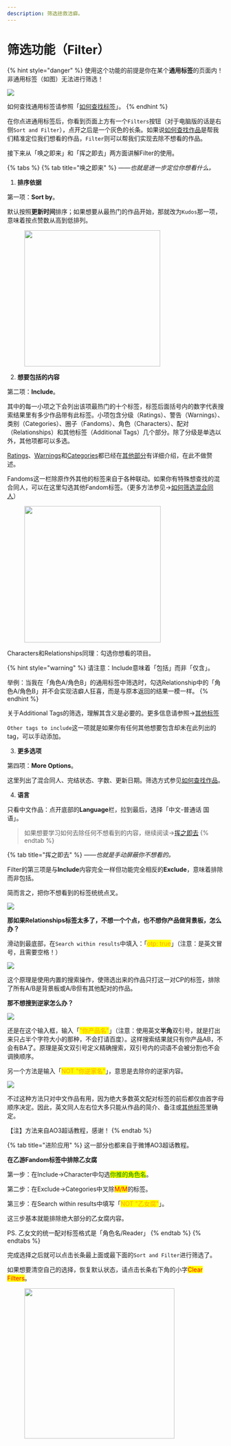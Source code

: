 ```yaml
---
description: 筛选拯救洁癖。
---
```


# 筛选功能（Filter）

{% hint style="danger" %}
使用这个功能的前提是你在某个**通用标签**的页面内！非通用标签（如图）无法进行筛选！

![](<../../.gitbook/assets/image (20).png>)

如何查找通用标签请参照「[如何查找标签](ru-he-cha-zhao-biao-qian-tags.md)」。
{% endhint %}

在你点进通用标签后，你看到页面上方有一个`Filters`按钮（对于电脑版的话是右侧`Sort and Filter`），点开之后是一个灰色的长条。如果说[如何查找作品](ru-he-cha-zhao-zuo-pin-works.md)是帮我们精准定位我们想看的作品，`Filter`则可以帮我们实现去除不想看的作品。

接下来从「唤之即来」和「挥之即去」两方面讲解Filter的使用。

{% tabs %}
{% tab title="唤之即来" %}
_——也就是进一步定位你想看什么。_



1. **排序依据**

第一项：**Sort by**。

默认按照**更新时间**排序；如果想要从最热门的作品开始，那就改为`Kudos`那一项，意味着按点赞数从高到低排列。

<figure><img src="../../.gitbook/assets/image (24).png" alt="" width="316"><figcaption></figcaption></figure>



2. **想要包括的内容**

第二项：**Include**。

其中的每一小项之下会列出该项最热门的十个标签，标签后面括号内的数字代表搜索结果里有多少作品带有此标签。小项包含分级（Ratings）、警告（Warnings）、类别（Categories）、圈子（Fandoms）、角色（Characters）、配对（Relationships）和其他标签（Additional Tags）几个部分。除了分级是单选以外，其他项都可以多选。

[Ratings](../../ao3-da-zi-dian.md#rating-fen-ji)、[Warnings](../../ao3-da-zi-dian.md#warning-jing-gao)和[Categories](../../ao3-da-zi-dian.md#categories-fen-lei)都已经在[其他部分](ru-he-cha-zhao-zuo-pin-works.md)有详细介绍，在此不做赘述。

Fandoms这一栏除原作外其他的标签来自于各种联动。如果你有特殊想查找的混合同人，可以在这里勾选其他Fandom标签。（更多方法参见→[如何筛选混合同人](ru-he-shai-xuan-hun-he-tong-ren.md)）

<figure><img src="../../.gitbook/assets/image (15).png" alt="" width="317"><figcaption></figcaption></figure>

Characters和Relationships同理：勾选你想看的项目。

{% hint style="warning" %}
请注意：Include意味着「包括」而非「仅含」。

举例：当我在「角色A/角色B」的通用标签中筛选时，勾选Relationship中的「角色A/角色B」并不会实现洁癖人狂喜，而是与原本返回的结果一模一样。
{% endhint %}

关于Additional Tags的筛选，理解其含义是必要的。更多信息请参照→[其他标签](../../ao3-da-zi-dian.md#additional-tags-qi-ta-biao-qian)

`Other tags to include`这一项就是如果你有任何其他想要包含却未在此列出的tag，可以手动添加。



3. **更多选项**

第四项：**More Options**。

这里列出了混合同人、完结状态、字数、更新日期。筛选方式参见[如何查找作品](shai-xuan-gong-neng-filter.md#ru-he-cha-zhao-zuo-pin-works)。



4. **语言**

只看中文作品：点开底部的**Language**栏，拉到最后，选择「中文-普通话 国语」。



> 如果想要学习如何去除任何不想看到的内容，继续阅读→[挥之即去](shai-xuan-gong-neng-filter.md#hui-zhi-ji-qu)
{% endtab %}

{% tab title="挥之即去" %}
_——也就是手动屏蔽你不想看的。_

Filter的第三项是与**Include**内容完全一样但功能完全相反的**Exclude**，意味着排除而非包括。

简而言之，把你不想看到的标签统统点叉。

![](../../.gitbook/assets/MEITU_20250609_160338524.jpg)

**那如果Relationships标签太多了，不想一个个点，也不想你产品做背景板，怎么办？**

滑动到最底部，在`Search within results`中填入：「<mark style="color:orange;">otp: true</mark>」（注意：是英文冒号，且需要空格！）

![](<../../.gitbook/assets/image (3) (1) (2).png>)

这个原理是使用内置的搜索操作，使筛选出来的作品只打这一对CP的标签，排除了所有A/B是背景板或A/B但有其他配对的作品。

**那不想搜到逆家怎么办？**

![](../../.gitbook/assets/QQ_1749456456182.png)

还是在这个输入框，输入「<mark style="color:orange;">"你产品名"</mark>」（注意：使用英文**半角**双引号，就是打出来只占半个字符大小的那种，不会打请百度）。这样搜索结果就只有你产品AB，不会有BA了。原理是英文双引号定义精确搜索，双引号内的词语不会被分割也不会调换顺序。

另一个方法是输入「<mark style="color:orange;">NOT "你逆家名"</mark>」，意思是去除你的逆家内容。

![](../../.gitbook/assets/QQ_1749456587900.png)

不过这种方法只对中文作品有用，因为绝大多数英文配对标签的前后都仅由首字母顺序决定。因此，英文同人左右位大多只能从作品的简介、备注或[其他标签](../../ao3-da-zi-dian.md#additional-tags-qi-ta-biao-qian)里确定。



【注】方法来自AO3超话教程，感谢！
{% endtab %}

{% tab title="进阶应用" %}
这一部分也都来自于微博AO3超话教程。



**在乙游Fandom标签中排除乙女腐**

第一步：在Include→Character中勾选<mark style="color:green;">你推的角色名</mark>。

第二步：在Exclude→Categories中叉除<mark style="color:red;">M/M</mark>的标签。

第三步：在Search within results中填写「<mark style="color:orange;">NOT "乙女腐"</mark>」。

这三步基本就能排除绝大部分的乙女腐内容。



PS. 乙女文的统一配对标签格式是「角色名/Reader」
{% endtab %}
{% endtabs %}



完成选择之后就可以点击长条最上面或最下面的`Sort and Filter`进行筛选了。

如果想要清空自己的选择，恢复默认状态，请点击长条右下角的小字<mark style="color:red;">Clear Filters</mark>。

<figure><img src="../../.gitbook/assets/image (39).png" alt="" width="349"><figcaption></figcaption></figure>
